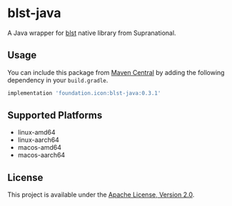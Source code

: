 # blst-java

A Java wrapper for [blst](https://github.com/supranational/blst) native library from Supranational.

## Usage

You can include this package from [Maven Central](https://search.maven.org/artifact/foundation.icon/blst-java)
by adding the following dependency in your `build.gradle`.

```groovy
implementation 'foundation.icon:blst-java:0.3.1'
```

## Supported Platforms

 * linux-amd64
 * linux-aarch64
 * macos-amd64
 * macos-aarch64

## License

This project is available under the [Apache License, Version 2.0](LICENSE).
